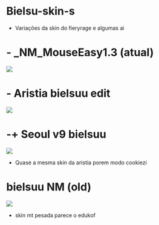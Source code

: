 # Bielsu-skin-s
* Variações da skin do fieryrage e algumas ai 
# - _NM_MouseEasy1.3 (atual)
![](https://media.discordapp.net/attachments/848912199287308371/915042212503486484/Screenshot_73.png?width=1214&height=676)
# - Aristia bielsuu edit
![](https://media.discordapp.net/attachments/848912199287308371/915037879842009108/Screenshot_70.png?width=1209&height=676)
# -+ Seoul v9 bielsuu
![](https://media.discordapp.net/attachments/848912199287308371/915038725598240788/Screenshot_71.png?width=1196&height=676)
* Quase a mesma skin da aristia porem modo cookiezi
# bielsuu NM (old)
![](https://media.discordapp.net/attachments/848912199287308371/915040841729474620/Screenshot_72.png?width=1197&height=676)
* skin mt pesada parece o edukof
